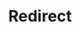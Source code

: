 ﻿---
layout: src/layouts/Redirect.astro
title: Redirect
redirect: https://octopus.com/docs/infrastructure/workers/index
pubDate:  2023-01-01
navSearch: false
navSitemap: false
navMenu: false
---
